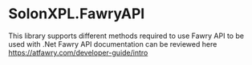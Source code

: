 # SolonXPL.FawryAPI
This library supports different methods required to use Fawry API to be used with .Net
Fawry API documentation can be reviewed here 
https://atfawry.com/developer-guide/intro
